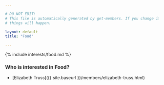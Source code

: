 ```yaml
---

# DO NOT EDIT!
# This file is automatically generated by get-members. If you change it, bad
# things will happen.

layout: default
title: "Food"

---
```


{% include interests/food.md %}

### Who is interested in Food?


* [Elizabeth Truss]({{ site.baseurl }}/members/elizabeth-truss.html)
